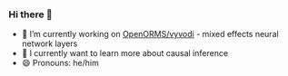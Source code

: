### Hi there 👋


- 🔭 I’m currently working on [OpenORMS/vyvodi](https://github.com/OpenORMS/vyvodi) - mixed effects neural network layers
- 🌱 I currently want to learn more about causal inference
- 😄 Pronouns: he/him

<!--
- 👯 I’m looking to collaborate on ...
- 🤔 I’m looking for help with ...
- 💬 Ask me about ...
- 📫 How to reach me: ...
- ⚡ Fun fact: ...
-->
